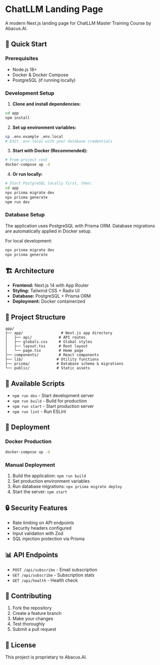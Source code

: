# ChatLLM Landing Page

A modern Next.js landing page for ChatLLM Master Training Course by Abacus.AI.

## 🚀 Quick Start

### Prerequisites
- Node.js 18+ 
- Docker & Docker Compose
- PostgreSQL (if running locally)

### Development Setup

1. **Clone and install dependencies:**
```bash
cd app
npm install
```

2. **Set up environment variables:**
```bash
cp .env.example .env.local
# Edit .env.local with your database credentials
```

3. **Start with Docker (Recommended):**
```bash
# From project root
docker-compose up -d
```

4. **Or run locally:**
```bash
# Start PostgreSQL locally first, then:
cd app
npx prisma migrate dev
npx prisma generate
npm run dev
```

### Database Setup

The application uses PostgreSQL with Prisma ORM. Database migrations are automatically applied in Docker setup.

For local development:
```bash
npx prisma migrate dev
npx prisma generate
```

## 🏗️ Architecture

- **Frontend:** Next.js 14 with App Router
- **Styling:** Tailwind CSS + Radix UI
- **Database:** PostgreSQL + Prisma ORM
- **Deployment:** Docker containerized

## 📁 Project Structure

```
app/
├── app/                 # Next.js app directory
│   ├── api/            # API routes
│   ├── globals.css     # Global styles
│   ├── layout.tsx      # Root layout
│   └── page.tsx        # Home page
├── components/         # React components
├── lib/               # Utility functions
├── prisma/            # Database schema & migrations
└── public/            # Static assets
```

## 🔧 Available Scripts

- `npm run dev` - Start development server
- `npm run build` - Build for production
- `npm run start` - Start production server
- `npm run lint` - Run ESLint

## 🚀 Deployment

### Docker Production
```bash
docker-compose up -d
```

### Manual Deployment
1. Build the application: `npm run build`
2. Set production environment variables
3. Run database migrations: `npx prisma migrate deploy`
4. Start the server: `npm start`

## 🔒 Security Features

- Rate limiting on API endpoints
- Security headers configured
- Input validation with Zod
- SQL injection protection via Prisma

## 📊 API Endpoints

- `POST /api/subscribe` - Email subscription
- `GET /api/subscribe` - Subscription stats
- `GET /api/health` - Health check

## 🤝 Contributing

1. Fork the repository
2. Create a feature branch
3. Make your changes
4. Test thoroughly
5. Submit a pull request

## 📝 License

This project is proprietary to Abacus.AI.
